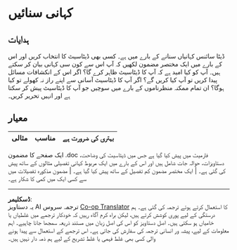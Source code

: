 <!--
CO_OP_TRANSLATOR_METADATA:
{
  "original_hash": "8980d7efd101c82d6d6ffc3458214120",
  "translation_date": "2025-08-27T10:05:03+00:00",
  "source_file": "4-Data-Science-Lifecycle/16-communication/assignment.md",
  "language_code": "ur"
}
-->
# کہانی سنائیں

## ہدایات

ڈیٹا سائنس کہانیاں سنانے کے بارے میں ہے۔ کسی بھی ڈیٹاسیٹ کا انتخاب کریں اور اس کے بارے میں ایک مختصر مضمون لکھیں کہ آپ اس سے کون سی کہانی بیان کر سکتے ہیں۔ آپ کو کیا امید ہے کہ آپ کا ڈیٹاسیٹ ظاہر کرے گا؟ اگر اس کے انکشافات مسائل پیدا کریں تو آپ کیا کریں گے؟ اگر آپ کا ڈیٹاسیٹ آسانی سے اپنے راز نہ کھولے تو کیا ہوگا؟ ان تمام ممکنہ منظرناموں کے بارے میں سوچیں جو آپ کا ڈیٹاسیٹ پیش کر سکتا ہے اور انہیں تحریر کریں۔

## معیار

مثالی | مناسب | بہتری کی ضرورت ہے  
--- | --- | ---  

ایک صفحے کا مضمون .doc فارمیٹ میں پیش کیا گیا ہے جس میں ڈیٹاسیٹ کی وضاحت، دستاویزات، حوالہ جات شامل ہیں اور اس کے بارے میں ایک مربوط کہانی تفصیلی مثالوں کے ساتھ پیش کی گئی ہے۔ | ایک مختصر مضمون کم تفصیل کے ساتھ پیش کیا گیا ہے۔ | مضمون مذکورہ تفصیلات میں سے کسی ایک میں کمی کا شکار ہے۔  

---

**ڈسکلیمر**:  
یہ دستاویز AI ترجمہ سروس [Co-op Translator](https://github.com/Azure/co-op-translator) کا استعمال کرتے ہوئے ترجمہ کی گئی ہے۔ ہم درستگی کے لیے پوری کوشش کرتے ہیں، لیکن براہ کرم آگاہ رہیں کہ خودکار ترجمے میں غلطیاں یا خامیاں ہو سکتی ہیں۔ اصل دستاویز کو اس کی اصل زبان میں مستند ذریعہ سمجھا جانا چاہیے۔ اہم معلومات کے لیے، پیشہ ور انسانی ترجمہ کی سفارش کی جاتی ہے۔ اس ترجمے کے استعمال سے پیدا ہونے والی کسی بھی غلط فہمی یا غلط تشریح کے لیے ہم ذمہ دار نہیں ہیں۔